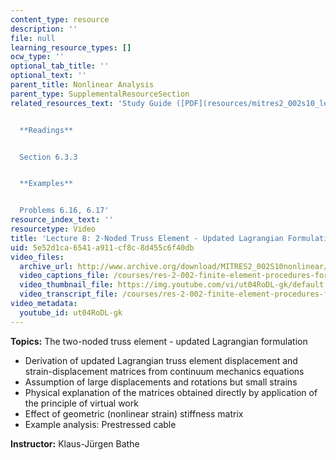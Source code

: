 ```yaml
---
content_type: resource
description: ''
file: null
learning_resource_types: []
ocw_type: ''
optional_tab_title: ''
optional_text: ''
parent_title: Nonlinear Analysis
parent_type: SupplementalResourceSection
related_resources_text: 'Study Guide ([PDF](resources/mitres2_002s10_lec08-1))


  **Readings**


  Section 6.3.3


  **Examples**


  Problems 6.16, 6.17'
resource_index_text: ''
resourcetype: Video
title: 'Lecture 8: 2-Noded Truss Element - Updated Lagrangian Formulation'
uid: 5e52d1ca-6541-a911-cf8c-8d455c6f40db
video_files:
  archive_url: http://www.archive.org/download/MITRES2_002S10nonlinear/MITRES2_002S10nonlinear_lec08_300k.mp4
  video_captions_file: /courses/res-2-002-finite-element-procedures-for-solids-and-structures-spring-2010/bc3c9d01fe0b5c6e90bdb301188012f2_ut04RoDL-gk.vtt
  video_thumbnail_file: https://img.youtube.com/vi/ut04RoDL-gk/default.jpg
  video_transcript_file: /courses/res-2-002-finite-element-procedures-for-solids-and-structures-spring-2010/946c0c9dee4a797e393f630efb930790_ut04RoDL-gk.pdf
video_metadata:
  youtube_id: ut04RoDL-gk
---
```


**Topics:** The two-noded truss element - updated Lagrangian formulation

*   Derivation of updated Lagrangian truss element displacement and strain-displacement matrices from continuum mechanics equations
*   Assumption of large displacements and rotations but small strains
*   Physical explanation of the matrices obtained directly by application of the principle of virtual work
*   Effect of geometric (nonlinear strain) stiffness matrix
*   Example analysis: Prestressed cable

**Instructor:** Klaus-Jürgen Bathe